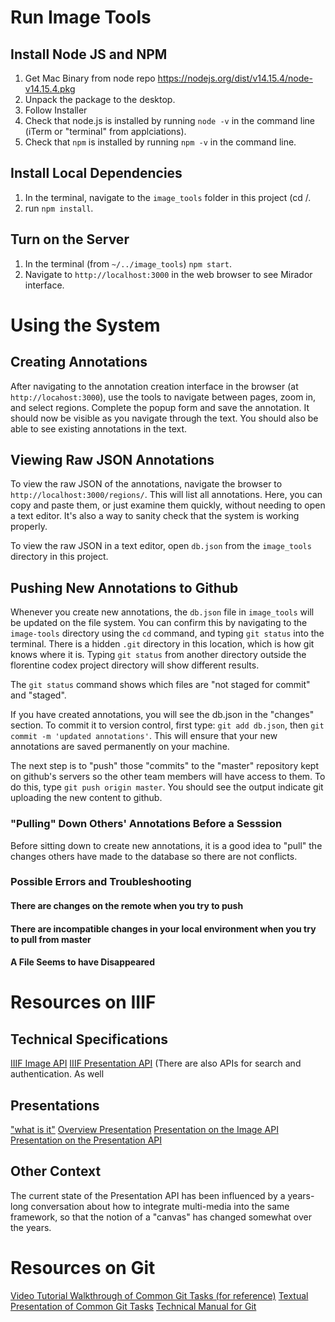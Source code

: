 # Run Image Tools
## Install Node JS and NPM
1. Get Mac Binary from node repo https://nodejs.org/dist/v14.15.4/node-v14.15.4.pkg
2. Unpack the package to the desktop.
3. Follow Installer
4. Check that node.js is installed by running `node -v` in the command line (iTerm or "terminal" from applciations).
5. Check that `npm` is installed by running `npm -v` in the command line.

## Install Local Dependencies
1. In the terminal, navigate to the `image_tools` folder in this project (cd /.
1. run `npm install`.

## Turn on the Server
1. In the terminal (from `~/../image_tools`) `npm start`.
2. Navigate to `http://localhost:3000` in the web browser to see Mirador interface.

# Using the System
## Creating Annotations
After navigating to the annotation creation interface in the browser (at `http://locahost:3000`), use the tools to navigate between pages, zoom in, and select regions. Complete the popup form and save the annotation. It should now be visible as you navigate through the text. You should also be able to see existing annotations in the text.

## Viewing Raw JSON Annotations
To view the raw JSON of the annotations, navigate the browser to `http://localhost:3000/regions/`. This will list all annotations. Here, you can copy and paste them, or just examine them quickly, without needing to open a text editor. It's also a way to sanity check that the system is working properly.

To view the raw JSON in a text editor, open `db.json` from the `image_tools` directory in this project.

## Pushing New Annotations to Github
Whenever you create new annotations, the `db.json` file in `image_tools` will be updated on the file system. You can confirm this by navigating to the `image-tools` directory using the `cd` command, and typing `git status` into the terminal. There is a hidden `.git` directory in this location, which is how git knows where it is. Typing `git status` from another directory outside the florentine codex project directory will show different results.

The `git status` command shows which files are "not staged for commit" and "staged".

If you have created annotations, you will see the db.json in the "changes" section. To commit it to version control, first type:
`git add db.json`, then `git commit -m 'updated annotations'`. This will ensure that your new annotations are saved permanently on your machine.

The next step is to "push" those "commits" to the "master" repository kept on github's servers so the other team members will have access to them. To do this, type `git push origin master`. You should see the output indicate git uploading the new content to github.

### "Pulling" Down Others' Annotations Before a Sesssion
Before sitting down to create new annotations, it is a good idea to "pull" the changes others have made to the database so there are not conflicts.

### Possible Errors and Troubleshooting
#### There are changes on the remote when you try to push
#### There are incompatible changes in your local environment when you try to pull from master
#### A File Seems to have Disappeared

# Resources on IIIF
## Technical Specifications
[IIIF Image API](https://iiif.io/api/image/3.0/)
[IIIF Presentation API](https://iiif.io/api/presentation/3.0/)
(There are also APIs for search and authentication. As well
## Presentations
["what is it"](https://www.youtube.com/watch?v=8LiNbf4ELZM)
[Overview Presentation](https://www.youtube.com/watch?v=Z3ZgEv4p37o)
[Presentation on the Image API](https://www.youtube.com/watch?v=1-8hT9YARiY)
[Presentation on the Presentation API](https://www.youtube.com/watch?v=Ph2KQa-_ieM)

## Other Context
The current state of the Presentation API has been influenced by a years-long conversation about how to integrate multi-media into the same framework, so that the notion of a "canvas" has changed somewhat over the years.

# Resources on Git
[Video Tutorial Walkthrough of Common Git Tasks (for reference)](https://www.youtube.com/watch?v=SWYqp7iY_Tc)
[Textual Presentation of Common Git Tasks](https://gist.github.com/jedmao/5053440#status)
[Technical Manual for Git](https://git-scm.com/book/en/v2)
